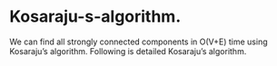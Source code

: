 # Kosaraju-s-algorithm.
We can find all strongly connected components in O(V+E) time using Kosaraju’s algorithm. Following is detailed Kosaraju’s algorithm.
